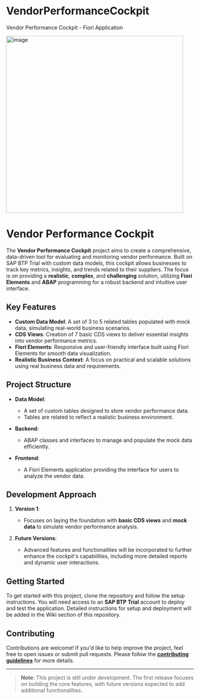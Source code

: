 # VendorPerformanceCockpit
Vendor Performance Cockpit - Fiori Application

<img width="475" alt="image" src="https://github.com/user-attachments/assets/ba8acb31-c8dd-4cfd-83af-4ebd33f358a3" />

# Vendor Performance Cockpit

The **Vendor Performance Cockpit** project aims to create a comprehensive, data-driven tool for evaluating and monitoring vendor performance. Built on SAP BTP Trial with custom data models, this cockpit allows businesses to track key metrics, insights, and trends related to their suppliers. The focus is on providing a **realistic**, **complex**, and **challenging** solution, utilizing **Fiori Elements** and **ABAP** programming for a robust backend and intuitive user interface.

## Key Features

- **Custom Data Model**: A set of 3 to 5 related tables populated with mock data, simulating real-world business scenarios.
- **CDS Views**: Creation of 7 basic CDS views to deliver essential insights into vendor performance metrics.
- **Fiori Elements**: Responsive and user-friendly interface built using Fiori Elements for smooth data visualization.
- **Realistic Business Context**: A focus on practical and scalable solutions using real business data and requirements.

## Project Structure

- **Data Model**: 
  - A set of custom tables designed to store vendor performance data.
  - Tables are related to reflect a realistic business environment.
  
- **Backend**:
  - ABAP classes and interfaces to manage and populate the mock data efficiently.
  
- **Frontend**:
  - A Fiori Elements application providing the interface for users to analyze the vendor data.

## Development Approach

1. **Version 1**: 
   - Focuses on laying the foundation with **basic CDS views** and **mock data** to simulate vendor performance analysis.
   
2. **Future Versions**:
   - Advanced features and functionalities will be incorporated to further enhance the cockpit's capabilities, including more detailed reports and dynamic user interactions.

## Getting Started

To get started with this project, clone the repository and follow the setup instructions. You will need access to an **SAP BTP Trial** account to deploy and test the application. Detailed instructions for setup and deployment will be added in the Wiki section of this repository.

## Contributing

Contributions are welcome! If you'd like to help improve the project, feel free to open issues or submit pull requests. Please follow the **[contributing guidelines](CONTRIBUTING.md)** for more details.

---

> **Note**: This project is still under development. The first release focuses on building the core features, with future versions expected to add additional functionalities.
